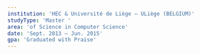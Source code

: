 ```yaml
---
institution: 'HEC & Université de Liège – ULiège (BELGIUM)'
studyType: 'Master '
area: 'of Science in Computer Science'
date: 'Sept. 2013 – Jun. 2015'
gpa: 'Graduated with Praise'
---
```

